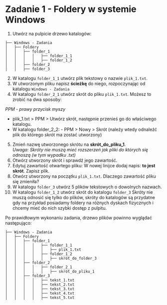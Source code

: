 # Zadanie 1 - Foldery w systemie Windows

1. Utwórz na pulpicie drzewo katalogów:
```
├── Windows - Zadania
│   ├── Foldery
│   │   ├── folder_1
│   │   │   │   ├── folder_1_1
│   │   │   │   ├── folder_1_2
│   │   ├── folder_2
│   │   ├── folder_3
```

2. W katalogu `folder_1_1` utwórz plik tekstowy o nazwie `plik_1.txt`.
3. W utworzonym pliku napisz **ścieżkę** do niego, rozpoczynając od katalogu `Windows - Zadania`
4. W katalogu `folder_2_1` utwórz skrót do pliku `plik_1.txt`. Możesz to zrobić na dwa sposoby:

*PPM - prawy przycisk myszy*
 - plik_1.txt > PPM > Utwórz skrót, następnie przenieś go do właściwego katalogu.
 -  W katalogu folder_2_2: -  PPM > Nowy > Skrót (należy wtedy odnaleźć plik do którego skrót ma zostać utworzony)
5. Zmień nazwę utworzonego skrótu na **skrót_do_pliku_1**.  
*Uwaga: Skróty nie muszą mieć rozszerzeń jak pliki do których się odnoszą (w tym wypadku .txt)*
6. Otwórz utworzony skrót i sprawdź jego zawartość.
7. Edytuj zawartość otwartego pliku: W nowej linijce dodaj napis: **to jest skrót**. Zapisz plik.
8. Otwórz utworzony na początku `plik_1.txt`. Dlaczego zawartość pliku się zmieniła?
9. W katalogu `folder_3` utwórz 5 plików tekstowych o dowolnych nazwach.
10. W katalogu `folder_1_2` utwórz skrót do katalogu `folder_3` 
Skróty nie muszą odnosić się tylko do plików, skróty do katalogów są przydatne gdy na przykład posiadamy foldery na różnych dyskach fizycznych i chcemy mieć do nich szybki dostęp z pulpitu.

Po prawidłowym wykonaniu zadania, drzewo plików powinno wyglądać następująco:
```
├── Windows - Zadania
│   ├── Foldery
│   │   ├── folder_1
│   │   │   │   ├── folder_1_1
│   │   │   │   │   ├── plik_1.txt
│   │   │   │   ├── folder_1_2
│   │   │   │   │   ├── skrót_do_folder_3
│   │   ├── folder_2
│   │   │   │   ├── folder_2_1
│   │   │   │   │   ├── skrót_do_pliku_1
│   │   ├── folder_3
│   │   │   │   ├── tekst_1.txt
│   │   │   │   ├── tekst_2.txt
│   │   │   │   ├── tekst_3.txt
│   │   │   │   ├── tekst_4.txt
│   │   │   │   ├── tekst_5.txt
```

